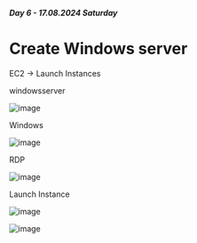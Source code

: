 _**Day 6 - 17.08.2024 Saturday**_

# Create Windows server

EC2 -> Launch Instances

windowsserver

![image](https://github.com/user-attachments/assets/4e89b5ca-8b0b-45a7-aef3-4231c4cf71fd)

Windows

![image](https://github.com/user-attachments/assets/a0998161-6e3e-4008-885e-9760c7a8ed89)

RDP

![image](https://github.com/user-attachments/assets/d9293340-f652-4f81-9cb2-725c31571d19)

Launch Instance

![image](https://github.com/user-attachments/assets/058177ea-2f56-48d4-a95b-d8cc599cc1ef)

![image](https://github.com/user-attachments/assets/01635fca-46bc-493f-baa3-9d7b10740010)
